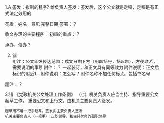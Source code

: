 1.A
签发：拟制的程序?
给负责人签发：签发后，这个公文就是定稿，定稿是有正式法定效用的

签发：姓名，意见 完整日期
签署：？

收文办理的主要程序：
初审的重点：？

承办，催办？

2. 错  
附注：公文印发传达范围：成文日期下方（用圆括号，括起来），方便联系，需要说明的事项
附件：？
    一起装订，和正文具有同等效力
    附件说明：正文后 标识的附近1...
    附件说明：怎么写？
    附件名称不加任何标点。包括书名号

题注：？

3.错
    《党政机关公文处理工作条例》
    （七）机关负责人应当主持、指导重要公文起草工作。
    重要公文和上行文，由机关主要负责人签发。
    
    起草用不着一把手起草，签发由主要负责人签发
    机关主要负责人（一把手）：正职领导，和主持常务的副职领导


























